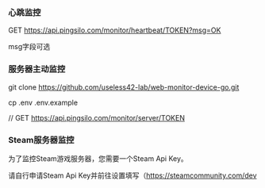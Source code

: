 ### 心跳监控

GET https://api.pingsilo.com/monitor/heartbeat/TOKEN?msg=OK

msg字段可选

### 服务器主动监控

git clone https://github.com/useless42-lab/web-monitor-device-go.git

cp .env .env.example

// GET https://api.pingsilo.com/monitor/server/TOKEN

### Steam服务器监控

为了监控Steam游戏服务器，您需要一个Steam Api Key。

请自行申请Steam Api Key并前往设置填写（https://steamcommunity.com/dev

